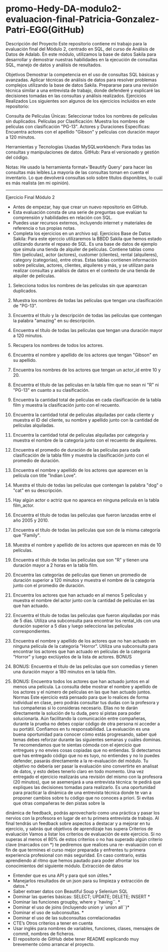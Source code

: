 # promo-Hedy-DA-modulo2-evaluacion-final-Patricia-Gonzalez-Patri-EGG(GitHub)
Descripción del Proyecto
Este repositorio contiene mi trabajo para la evaluación final del Módulo 2, centrado en SQL, del curso de Análisis de Datos de Adalab. En este módulo, utilizamos la base de datos Sakila para desarrollar y demostrar nuestras habilidades en la ejecución de consultas SQL, manejo de datos y análisis de resultados.

Objetivos
Demostrar la competencia en el uso de consultas SQL básicas y avanzadas.
Aplicar técnicas de análisis de datos para resolver problemas complejos utilizando la base de datos Sakila.
Prepararse para una revisión técnica similar a una entrevista de trabajo, donde defenderé y explicaré las decisiones tomadas en las consultas y análisis realizados.
Ejercicios Realizados
Los siguientes son algunos de los ejercicios incluidos en este repositorio:

Consulta de Películas Únicas: Seleccionar todos los nombres de películas sin duplicados.
Películas por Clasificación: Muestra los nombres de películas con clasificación "PG-13".
Actores y Duraciones Específicas: Encuentra actores con el apellido "Gibson" y películas con duración mayor a 120 minutos.

Herramientas y Tecnologías Usadas
MySQLworkbench: Para todas las consultas y manipulaciones de datos. 
GitHub: Para el versionado y gestión del código.

Notas: He usado la herramienta format+'Beautify Query' para hacer las consultas más leíbles.La mayoría de las consultas toman en cuenta el inventario. Lo que devolverá consultas solo sobre titulos disponibles, lo cuál es más realista (en mi opinión).


-------------------------------------------------------------------------------------------
Ejercicio Final Módulo 2
- Antes de empezar, hay que crear un nuevo repositorio en GitHub.
- Esta evaluación consta de una serie de preguntas que evalúan tu comprensión y habilidades en
relación con SQL.
- Puedes usar recursos externos, incluyendo internet y materiales de referencia o tus propias notas.
- Completa los ejercicios en un archivo sql. Ejercicios
Base de Datos Sakila:
Para este ejerccio utilizaremos la BBDD Sakila que hemos estado utilizando durante el repaso de SQL. Es una base de datos de ejemplo que simula una tienda de alquiler de películas. Contiene tablas como film (películas), actor (actores), customer (clientes), rental (alquileres), category (categorías), entre otras. Estas tablas contienen información sobre películas, actores, clientes, alquileres y más, y se utilizan para realizar consultas y análisis de datos en el contexto de una tienda de alquiler de películas.
1. Selecciona todos los nombres de las películas sin que aparezcan duplicados.
2. Muestra los nombres de todas las películas que tengan una clasificación de "PG-13".
3. Encuentra el título y la descripción de todas las películas que contengan la palabra "amazing" en su descripción.
4. Encuentra el título de todas las películas que tengan una duración mayor a 120 minutos.
5. Recupera los nombres de todos los actores.
6. Encuentra el nombre y apellido de los actores que tengan "Gibson" en su apellido.
7. Encuentra los nombres de los actores que tengan un actor_id entre 10 y 20.
8. Encuentra el título de las películas en la tabla film que no sean ni "R" ni "PG-13" en cuanto a su clasificación.
9. Encuentra la cantidad total de películas en cada clasificación de la tabla film y muestra la clasificación junto con el recuento.
10. Encuentra la cantidad total de películas alquiladas por cada cliente y muestra el ID del cliente, su nombre y apellido junto con la cantidad de películas alquiladas.
11. Encuentra la cantidad total de películas alquiladas por categoría y muestra el nombre de la categoría junto con el recuento de alquileres.
12. Encuentra el promedio de duración de las películas para cada clasificación de la tabla film y muestra la clasificación junto con el promedio de duración.
13. Encuentra el nombre y apellido de los actores que aparecen en la película con title "Indian Love".
14. Muestra el título de todas las películas que contengan la palabra "dog" o "cat" en su descripción.
   
 15. Hay algún actor o actriz que no apareca en ninguna película en la tabla film_actor.
16. Encuentra el título de todas las películas que fueron lanzadas entre el año 2005 y 2010.
17. Encuentra el título de todas las películas que son de la misma categoría que "Family".
18. Muestra el nombre y apellido de los actores que aparecen en más de 10 películas.
19. Encuentra el título de todas las películas que son "R" y tienen una duración mayor a 2 horas en la tabla film.
20. Encuentra las categorías de películas que tienen un promedio de duración superior a 120 minutos y muestra el nombre de la categoría junto con el promedio de duración.
21. Encuentra los actores que han actuado en al menos 5 películas y muestra el nombre del actor junto con la cantidad de películas en las que han actuado.
22. Encuentra el título de todas las películas que fueron alquiladas por más de 5 días. Utiliza una subconsulta para encontrar los rental_ids con una duración superior a 5 días y luego selecciona las películas correspondientes.
23. Encuentra el nombre y apellido de los actores que no han actuado en ninguna película de la categoría "Horror". Utiliza una subconsulta para encontrar los actores que han actuado en películas de la categoría "Horror" y luego exclúyelos de la lista de actores.
BONUS
24. BONUS: Encuentra el título de las películas que son comedias y tienen una duración mayor a 180 minutos en la tabla film.
25. BONUS: Encuentra todos los actores que han actuado juntos en al menos una película. La consulta debe mostrar el nombre y apellido de los actores y el número de películas en las que han actuado juntos.
Normas
Este ejercicio está pensado para que lo realices de forma individual en clase, pero podrás consultar tus dudas con la profesora y tus compañeras si lo consideras necesario. Ellas no te darán directamente la solución de tu duda, pero sí pistas para poder solucionarla. Aún facilitando la comunicación entre compañeras, durante la prueba no debes copiar código de otra persona ni acceder a su portátil. Confiamos en tu responsabilidad.
La evaluación es una buena oportunidad para conocer cómo estás progresando, saber qué temas debes reforzar durante las siguientes semanas y cuáles dominas. Te recomendamos que te sientas cómoda con el ejercicio que entregues y no envíes cosas copiadas que no entiendas.
Si detectamos que has entregado código que no es tuyo, no entiendes y no lo puedes defender, pasarás directamente a la re-evaluación del módulo. Tu objetivo no debería ser pasar la evaluación sino convertirte en analisat de datos, y esto debes tenerlo claro en todo momento.
Una vez entregado el ejercicio realizarás una revisión del mismo con la profesora (20 minutos), que se asemenjará a una entrevista técnica: te pedirá que expliques las decisiones tomadas para realizarlo.
Es una oportunidad para practicar la dinámica de una entrevista técnica donde te van a proponer cambios sobre tu código que no conoces a priori. Si evitas que otras compañeras te den pistas sobre la

dinámica de feedback, podrás aprovecharlo como una práctica y pasar los nervios con la profesora en lugar de en tu primera entrevista de trabajo.
Al final tendrás un feedback sobre aspectos a destacar y a mejorar en tu ejercicio, y sabrás qué objetivos de aprendizaje has supera
Criterios de evaluación
Vamos a listar los criterios de evaluación de este ejercicio. Si no superas al menos el 80% de estos criterios o no has superado algún criterio clave (marcados con *) te pediremos que realices una re- evaluación con el fin de que termines el curso mejor preparada y enfrentes tu primera experiencia profesional con más seguridad. En caso contrario, estás aprendiendo al ritmo que hemos pautado para poder afrontar los conocimientos del siguiente módulo.
Extracción de datos
- Entender que es una API y para qué son útiles.*
- Manejarlos resultados de un json para su limpieza y extracción de datos.*
- Saber extraer datos con Beautiful Soup y Selenium
SQL
- Dominar las queries básicas: SELECT; UPDATE; DELETE; INSERT *
- Dominar las funciones groupby, where y `having``. *
- Dominar el uso de joins (incluyendo union y `union all``)*
- Dominar el uso de subconsultas. *
- Dominar el uso de las subconsultas correlacionadas
- CTE’s
Otros criterios a tener en cuenta
- Usar inglés para nombres de variables, funciones, clases, mensajes de commit, nombres de ficheros.
- El repositorio de GitHub debe tener README explicando muy brevemente cómo arrancar el proyecto.

 